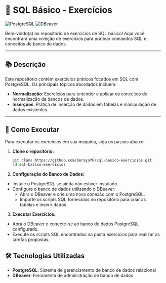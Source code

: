 # 📝 SQL Básico - Exercícios

![PostgreSQL](https://img.shields.io/badge/PostgreSQL-4169E1?style=for-the-badge&logo=postgresql&logoColor=white)
![DBeaver](https://img.shields.io/badge/DBeaver-3B8BEB?style=for-the-badge&logo=dbeaver&logoColor=white)

Bem-vindo(a) ao repositório de exercícios de SQL básico! Aqui você encontrará uma coleção de exercícios para praticar comandos SQL e conceitos de banco de dados.

---

## 📚 Descrição

Este repositório contém exercícios práticos focados em SQL com PostgreSQL. Os principais tópicos abordados incluem:

- **Normalização**: Exercícios para entender e aplicar os conceitos de normalização de bancos de dados.
- **Inserções**: Prática de inserção de dados em tabelas e manipulação de dados existentes.

---

## 🚀 Como Executar

Para executar os exercícios em sua máquina, siga os passos abaixo:

1. **Clone o repositório:**

   ```bash
   git clone https://github.com/SorayaYF/sql-basico-exercicios.git
   cd sql-basico-exercicios
   
2. **Configuração do Banco de Dados:**

  - Instale o PostgreSQL se ainda não estiver instalado.
  - Configure o banco de dados utilizando o DBeaver:
    - Abra o DBeaver e crie uma nova conexão com o PostgreSQL.
    - Importe os scripts SQL fornecidos no repositório para criar as tabelas e inserir dados.

3. **Executar Exercícios:**
   
  - Abra o DBeaver e conecte-se ao banco de dados PostgreSQL configurado.
  - Execute os scripts SQL encontrados na pasta exercicios para realizar as tarefas propostas.

## 🛠️ Tecnologias Utilizadas
- **PostgreSQL**: Sistema de gerenciamento de banco de dados relacional
- **DBeaver**: Ferramenta de administração de banco de dados   

